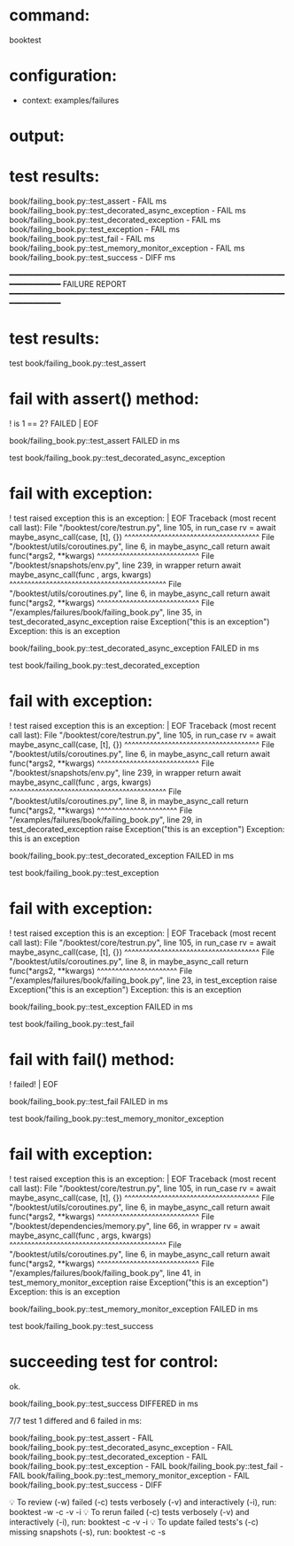 # command:

booktest 

# configuration:

 * context: examples/failures

# output:


# test results:

  book/failing_book.py::test_assert - FAIL <number> ms
  book/failing_book.py::test_decorated_async_exception - FAIL <number> ms
  book/failing_book.py::test_decorated_exception - FAIL <number> ms
  book/failing_book.py::test_exception - FAIL <number> ms
  book/failing_book.py::test_fail - FAIL <number> ms
  book/failing_book.py::test_memory_monitor_exception - FAIL <number> ms
  book/failing_book.py::test_success - DIFF <number> ms

━━━━━━━━━━━━━━━━━━━━━━━━━━━━━━━━━━━━━━━━━━━━━━━━━━━━━━━━━━━━━━━━━━━━━━
FAILURE REPORT
━━━━━━━━━━━━━━━━━━━━━━━━━━━━━━━━━━━━━━━━━━━━━━━━━━━━━━━━━━━━━━━━━━━━━━


# test results:

test book/failing_book.py::test_assert

  # fail with assert() method:
  
! is 1 == 2? FAILED                                            | EOF

book/failing_book.py::test_assert FAILED in <number> ms

test book/failing_book.py::test_decorated_async_exception

  # fail with exception:
  
  
! test raised exception this is an exception:                  | EOF
  Traceback (most recent call last):
    File "<workdir>/booktest/core/testrun.py", line 105, in run_case
      rv = await maybe_async_call(case, [t], {})
           ^^^^^^^^^^^^^^^^^^^^^^^^^^^^^^^^^^^^^
    File "<workdir>/booktest/utils/coroutines.py", line 6, in maybe_async_call
      return await func(*args2, **kwargs)
             ^^^^^^^^^^^^^^^^^^^^^^^^^^^^
    File "<workdir>/booktest/snapshots/env.py", line 239, in wrapper
      return await maybe_async_call(func , args, kwargs)
             ^^^^^^^^^^^^^^^^^^^^^^^^^^^^^^^^^^^^^^^^^^^
    File "<workdir>/booktest/utils/coroutines.py", line 6, in maybe_async_call
      return await func(*args2, **kwargs)
             ^^^^^^^^^^^^^^^^^^^^^^^^^^^^
    File "<workdir>/examples/failures/book/failing_book.py", line 35, in test_decorated_async_exception
      raise Exception("this is an exception")
  Exception: this is an exception
  

book/failing_book.py::test_decorated_async_exception FAILED in <number> ms

test book/failing_book.py::test_decorated_exception

  # fail with exception:
  
  
! test raised exception this is an exception:                  | EOF
  Traceback (most recent call last):
    File "<workdir>/booktest/core/testrun.py", line 105, in run_case
      rv = await maybe_async_call(case, [t], {})
           ^^^^^^^^^^^^^^^^^^^^^^^^^^^^^^^^^^^^^
    File "<workdir>/booktest/utils/coroutines.py", line 6, in maybe_async_call
      return await func(*args2, **kwargs)
             ^^^^^^^^^^^^^^^^^^^^^^^^^^^^
    File "<workdir>/booktest/snapshots/env.py", line 239, in wrapper
      return await maybe_async_call(func , args, kwargs)
             ^^^^^^^^^^^^^^^^^^^^^^^^^^^^^^^^^^^^^^^^^^^
    File "<workdir>/booktest/utils/coroutines.py", line 8, in maybe_async_call
      return func(*args2, **kwargs)
             ^^^^^^^^^^^^^^^^^^^^^^
    File "<workdir>/examples/failures/book/failing_book.py", line 29, in test_decorated_exception
      raise Exception("this is an exception")
  Exception: this is an exception
  

book/failing_book.py::test_decorated_exception FAILED in <number> ms

test book/failing_book.py::test_exception

  # fail with exception:
  
  
! test raised exception this is an exception:                  | EOF
  Traceback (most recent call last):
    File "<workdir>/booktest/core/testrun.py", line 105, in run_case
      rv = await maybe_async_call(case, [t], {})
           ^^^^^^^^^^^^^^^^^^^^^^^^^^^^^^^^^^^^^
    File "<workdir>/booktest/utils/coroutines.py", line 8, in maybe_async_call
      return func(*args2, **kwargs)
             ^^^^^^^^^^^^^^^^^^^^^^
    File "<workdir>/examples/failures/book/failing_book.py", line 23, in test_exception
      raise Exception("this is an exception")
  Exception: this is an exception
  

book/failing_book.py::test_exception FAILED in <number> ms

test book/failing_book.py::test_fail

  # fail with fail() method:
  
! failed!                                                      | EOF

book/failing_book.py::test_fail FAILED in <number> ms

test book/failing_book.py::test_memory_monitor_exception

  # fail with exception:
  
  
! test raised exception this is an exception:                  | EOF
  Traceback (most recent call last):
    File "<workdir>/booktest/core/testrun.py", line 105, in run_case
      rv = await maybe_async_call(case, [t], {})
           ^^^^^^^^^^^^^^^^^^^^^^^^^^^^^^^^^^^^^
    File "<workdir>/booktest/utils/coroutines.py", line 6, in maybe_async_call
      return await func(*args2, **kwargs)
             ^^^^^^^^^^^^^^^^^^^^^^^^^^^^
    File "<workdir>/booktest/dependencies/memory.py", line 66, in wrapper
      rv = await maybe_async_call(func , args, kwargs)
           ^^^^^^^^^^^^^^^^^^^^^^^^^^^^^^^^^^^^^^^^^^^
    File "<workdir>/booktest/utils/coroutines.py", line 6, in maybe_async_call
      return await func(*args2, **kwargs)
             ^^^^^^^^^^^^^^^^^^^^^^^^^^^^
    File "<workdir>/examples/failures/book/failing_book.py", line 41, in test_memory_monitor_exception
      raise Exception("this is an exception")
  Exception: this is an exception
  

book/failing_book.py::test_memory_monitor_exception FAILED in <number> ms

test book/failing_book.py::test_success

  # succeeding test for control:
  
  ok.

book/failing_book.py::test_success DIFFERED in <number> ms


7/7 test 1 differed and 6 failed in <number> ms:

  book/failing_book.py::test_assert - FAIL
  book/failing_book.py::test_decorated_async_exception - FAIL
  book/failing_book.py::test_decorated_exception - FAIL
  book/failing_book.py::test_exception - FAIL
  book/failing_book.py::test_fail - FAIL
  book/failing_book.py::test_memory_monitor_exception - FAIL
  book/failing_book.py::test_success - DIFF


💡 To review (-w) failed (-c) tests verbosely (-v) and interactively (-i), run: booktest -w -c -v -i
💡 To rerun failed (-c) tests verbosely (-v) and interactively (-i), run: booktest -c -v -i
💡 To update failed tests's (-c) missing snapshots (-s), run: booktest -c -s



